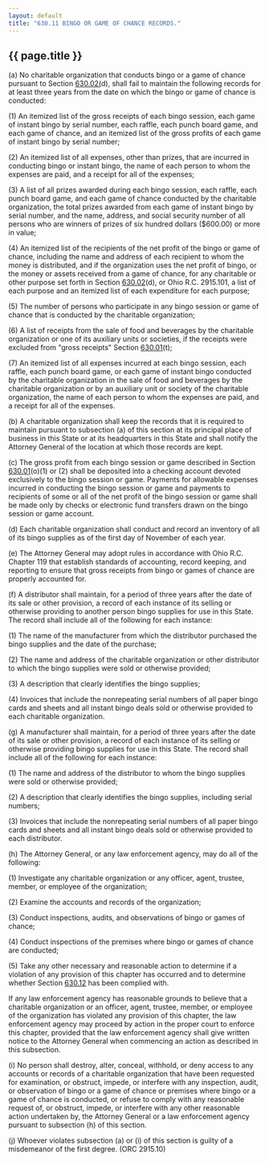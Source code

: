 ```yaml
---
layout: default 
title: "630.11 BINGO OR GAME OF CHANCE RECORDS."
---
```


{{ page.title }}
----------------

​(a) No charitable organization that conducts bingo or a game of chance
pursuant to Section [630.02(](2f007661.html)d), shall fail to maintain
the following records for at least three years from the date on which
the bingo or game of chance is conducted:

​(1) An itemized list of the gross receipts of each bingo session, each
game of instant bingo by serial number, each raffle, each punch board
game, and each game of chance, and an itemized list of the gross profits
of each game of instant bingo by serial number;

​(2) An itemized list of all expenses, other than prizes, that are
incurred in conducting bingo or instant bingo, the name of each person
to whom the expenses are paid, and a receipt for all of the expenses;

​(3) A list of all prizes awarded during each bingo session, each
raffle, each punch board game, and each game of chance conducted by the
charitable organization, the total prizes awarded from each game of
instant bingo by serial number, and the name, address, and social
security number of all persons who are winners of prizes of six hundred
dollars (\$600.00) or more in value;

​(4) An itemized list of the recipients of the net profit of the bingo
or game of chance, including the name and address of each recipient to
whom the money is distributed, and if the organization uses the net
profit of bingo, or the money or assets received from a game of chance,
for any charitable or other purpose set forth in Section
[630.02](2e6c03fb.html)(d), or Ohio R.C. 2915.101, a list of each
purpose and an itemized list of each expenditure for each purpose;

​(5) The number of persons who participate in any bingo session or game
of chance that is conducted by the charitable organization;

​(6) A list of receipts from the sale of food and beverages by the
charitable organization or one of its auxiliary units or societies, if
the receipts were excluded from "gross receipts" Section
[630.01](2e6c03fb.html)(t);

​(7) An itemized list of all expenses incurred at each bingo session,
each raffle, each punch board game, or each game of instant bingo
conducted by the charitable organization in the sale of food and
beverages by the charitable organization or by an auxiliary unit or
society of the charitable organization, the name of each person to whom
the expenses are paid, and a receipt for all of the expenses.

​(b) A charitable organization shall keep the records that it is
required to maintain pursuant to subsection (a) of this section at its
principal place of business in this State or at its headquarters in this
State and shall notify the Attorney General of the location at which
those records are kept.

​(c) The gross profit from each bingo session or game described in
Section [630.01](2e6c03fb.html)(o)(1) or (2) shall be deposited into a
checking account devoted exclusively to the bingo session or game.
Payments for allowable expenses incurred in conducting the bingo session
or game and payments to recipients of some or all of the net profit of
the bingo session or game shall be made only by checks or electronic
fund transfers drawn on the bingo session or game account.

​(d) Each charitable organization shall conduct and record an inventory
of all of its bingo supplies as of the first day of November of each
year.

​(e) The Attorney General may adopt rules in accordance with Ohio R.C.
Chapter 119 that establish standards of accounting, record keeping, and
reporting to ensure that gross receipts from bingo or games of chance
are properly accounted for.

​(f) A distributor shall maintain, for a period of three years after the
date of its sale or other provision, a record of each instance of its
selling or otherwise providing to another person bingo supplies for use
in this State. The record shall include all of the following for each
instance:

​(1) The name of the manufacturer from which the distributor purchased
the bingo supplies and the date of the purchase;

​(2) The name and address of the charitable organization or other
distributor to which the bingo supplies were sold or otherwise provided;

​(3) A description that clearly identifies the bingo supplies;

​(4) Invoices that include the nonrepeating serial numbers of all paper
bingo cards and sheets and all instant bingo deals sold or otherwise
provided to each charitable organization.

​(g) A manufacturer shall maintain, for a period of three years after
the date of its sale or other provision, a record of each instance of
its selling or otherwise providing bingo supplies for use in this State.
The record shall include all of the following for each instance:

​(1) The name and address of the distributor to whom the bingo supplies
were sold or otherwise provided;

​(2) A description that clearly identifies the bingo supplies, including
serial numbers;

​(3) Invoices that include the nonrepeating serial numbers of all paper
bingo cards and sheets and all instant bingo deals sold or otherwise
provided to each distributor.

​(h) The Attorney General, or any law enforcement agency, may do all of
the following:

​(1) Investigate any charitable organization or any officer, agent,
trustee, member, or employee of the organization;

​(2) Examine the accounts and records of the organization;

​(3) Conduct inspections, audits, and observations of bingo or games of
chance;

​(4) Conduct inspections of the premises where bingo or games of chance
are conducted;

​(5) Take any other necessary and reasonable action to determine if a
violation of any provision of this chapter has occurred and to determine
whether Section [630.12](2fce99f8.html) has been complied with.

If any law enforcement agency has reasonable grounds to believe that a
charitable organization or an officer, agent, trustee, member, or
employee of the organization has violated any provision of this chapter,
the law enforcement agency may proceed by action in the proper court to
enforce this chapter, provided that the law enforcement agency shall
give written notice to the Attorney General when commencing an action as
described in this subsection.

​(i) No person shall destroy, alter, conceal, withhold, or deny access
to any accounts or records of a charitable organization that have been
requested for examination, or obstruct, impede, or interfere with any
inspection, audit, or observation of bingo or a game of chance or
premises where bingo or a game of chance is conducted, or refuse to
comply with any reasonable request of, or obstruct, impede, or interfere
with any other reasonable action undertaken by, the Attorney General or
a law enforcement agency pursuant to subsection (h) of this section.

​(j) Whoever violates subsection (a) or (i) of this section is guilty of
a misdemeanor of the first degree. (ORC 2915.10)
